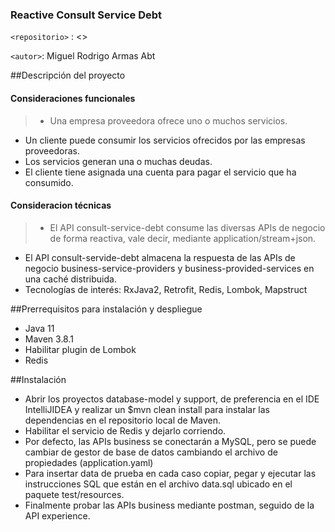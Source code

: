 ### Reactive Consult Service Debt
`<repositorio>` : <>

`<autor>`: Miguel Rodrigo Armas Abt

##Descripción del proyecto
#### Consideraciones funcionales
> * Una empresa proveedora ofrece uno o muchos servicios.
* Un cliente puede consumir los servicios ofrecidos por las empresas proveedoras.
* Los servicios generan una o muchas deudas.
* El cliente tiene asignada una cuenta para pagar el servicio que ha consumido.

#### Consideracion técnicas
> * El API consult-service-debt consume las diversas APIs de negocio de forma reactiva, vale decir, mediante application/stream+json.
* El API consult-servide-debt almacena la respuesta de las APIs de negocio business-service-providers y business-provided-services en una caché distribuida.
* Tecnologías de interés: RxJava2, Retrofit, Redis, Lombok, Mapstruct

##Prerrequisitos para instalación y despliegue
* Java 11
* Maven 3.8.1
* Habilitar plugin de Lombok
* Redis

##Instalación
* Abrir los proyectos database-model y support, de preferencia en el IDE IntelliJIDEA y realizar un $mvn clean install para instalar las dependencias en el repositorio local de Maven.
* Habilitar el servicio de Redis y dejarlo corriendo.
* Por defecto, las APIs business se conectarán a MySQL, pero se puede cambiar de gestor de base de datos cambiando el archivo de propiedades (application.yaml)
* Para insertar data de prueba en cada caso copiar, pegar y ejecutar las instrucciones SQL que están en el archivo data.sql ubicado en el paquete test/resources.
* Finalmente probar las APIs business mediante postman, seguido de la API experience.